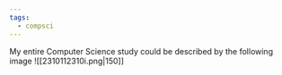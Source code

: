 ```yaml
---
tags:
  - compsci
---
```

My entire Computer Science study could be described by the following image 
![[2310112310i.png|150]]